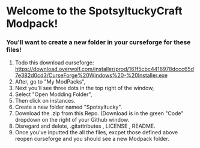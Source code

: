 # Welcome to the SpotsyltuckyCraft Modpack!
### You'll want to create a new folder in your curseforge for these files!
1. Todo this download curseforge: https://download.overwolf.com/installer/prod/161f5cbc4418978dccc65d7e382d0cd3/CurseForge%20Windows%20-%20Installer.exe
2. After, go to "My ModPacks",
3. Next you'll see three dots in the top right of the window,
4. Select "Open Modding Folder",
5. Then click on instances.
6. Create a new folder named "Spotsyltucky".
7. Download the .zip from this Repo. (Download is in the green "Code" dropdown on the right of your Github window.
8. Disregard and delete, .gitattributes , LICENSE , README.
9. Once you've inputted the all the files, excpet those defined above reopen curseforge and you should see a new Modpack folder.
